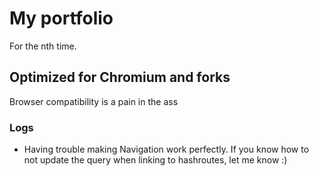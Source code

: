 # My portfolio

For the nth time.

## Optimized for Chromium and forks

Browser compatibility is a pain in the ass

### Logs

- Having trouble making Navigation work perfectly. If you know how to not update the query when linking to hashroutes, let me know :)
